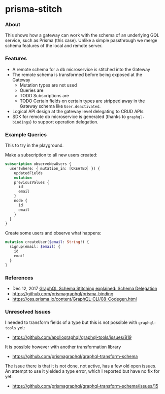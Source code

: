 # prisma-stitch

### About

This shows how a gateway can work with the schema of an underlying GQL service, such as Prisma (this case). Unlike a simple passthrough we merge schema features of the local and remote server.

### Features

- A remote schema for a db microservice is stitched into the Gateway
- The remote schema is transformed before being exposed at the Gateway
  - Mutation types are not used
  - Queries are
  - TODO Subscriptions are
  - TODO Certain fields on certain types are stripped away in the Gateway schema like `User.deactivated`.
- Logical API design at the gateway level delegating to CRUD APIs
- SDK for remote db microservice is generated (thanks to `graphql-bindings`) to support operation delegation.

### Example Queries

This to try in the playground.

Make a subscription to all new users created:

```graphql
subscription observeNewUsers {
  user(where: { mutation_in: [CREATED] }) {
    updatedFields
    mutation
    previousValues {
      id
      email
    }
    node {
      id
      email
    }
  }
}
```

Create some users and observe what happens:

```graphql
mutation createUser($email: String!) {
  signup(email: $email) {
    id
    email
  }
}
```

### References

- Dec 12, 2017
  [GraphQL Schema Stitching explained: Schema Delegation](https://blog.graph.cool/graphql-schema-stitching-explained-schema-delegation-4c6caf468405)
- https://github.com/prismagraphql/prisma-binding
- https://oss.prisma.io/content/GraphQL-CLI/08-Codegen.html

### Unresolved Issues

I needed to transform fields of a type but this is not possible with `graphql-tools` yet:

- https://github.com/apollographql/graphql-tools/issues/819

It is possible however with another transformation library

- https://github.com/prismagraphql/graphql-transform-schema

The issue there is that it is not done, not active, has a few old open issues. An attempt to use it yielded a type error, which I reported but have no fix for yet:

- https://github.com/prismagraphql/graphql-transform-schema/issues/15
